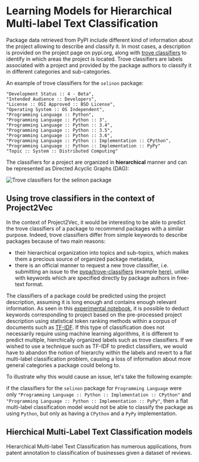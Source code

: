 # Learning Models for Hierarchical Multi-label Text Classification

Package data retrieved from PyPI include different kind of information about the project allowing to describe and classify it.
In most cases, a description is provided on the project page on pypi.org, along with [trove classifiers](https://pypi.org/project/trove-classifiers/) to identify in which areas the project is located.
Trove classifiers are labels associated with a project and provided by the package authors to classify it in different categories and sub-categories. 

An example of trove classifiers for the `selinon` package:

```
"Development Status :: 4 - Beta",
"Intended Audience :: Developers",
"License :: OSI Approved :: BSD License",
"Operating System :: OS Independent",
"Programming Language :: Python",
"Programming Language :: Python :: 3",
"Programming Language :: Python :: 3.4",
"Programming Language :: Python :: 3.5",
"Programming Language :: Python :: 3.6",
"Programming Language :: Python :: Implementation :: CPython",
"Programming Language :: Python :: Implementation :: PyPy"
"Topic :: System :: Distributed Computing"
```

The classifiers for a project are organized in **hierarchical** manner and can be represented as Directed Acyclic Graphs (DAG):

![Trove classifiers for the selinon package](./images/classifiers_dag.drawio.png)

## Using trove classifiers in the context of Project2Vec 

In the context of Project2Vec, it would be interesting to be able to predict the trove classifiers of a package to recommend packages with a similar purpose. 
Indeed, trove classifiers differ from simple keywords to describe packages because of two main reasons: 
* their hierarchical organization into topics and sub-topics, which makes them a precious source of organized package metadata,
* there is an official manner to request a new trove classifier, i.e. submitting an issue to the [pypa/trove-classifiers](https://github.com/pypa/trove-classifiers/) (example [here](https://github.com/pypa/trove-classifiers/issues/14)), unlike with keywords which are specified directly by package authors in free-text format.

The classifiers of a package could be predicted using the project description, assuming it is long enough and contains enough relevant information.
As seen in this [experimental notebook](../notebooks/project_classification.ipynb), 
it is possible to deduct keywords corresponding to project based on the pre-processed project description using statistical token ranking methods within a corpus of documents such as [TF-IDF](https://en.wikipedia.org/wiki/Tf%E2%80%93idf). 
If this type of classification does not necessarily require using machine learning algorithms, it is different to predict multiple, hierchically organized labels such as trove classifiers.
If we wished to use a technique such as TF-IDF to predict classifiers, we would have to abandon the notion of hierarchy within the labels and revert to a flat multi-label classification problem, causing a loss of information about more general categories a package could belong to.

To illustrate why this would cause an issue, let's take the following example: 

if the classifiers for the `selinon` package for `Programming Language` were only `"Programming Language :: Python :: Implementation :: CPython"` and
`"Programming Language :: Python :: Implementation :: PyPy"`, then a flat multi-label classification model would not be able to classify the package as using `Python`, but only as having a `CPython` and a `PyPy` implementation.


## Hierchical Multi-Label Text Classification models

Hierarchical Multi-label Text Classification has numerous applications, from patent annotation to classification of businesses given a dataset of reviews.
